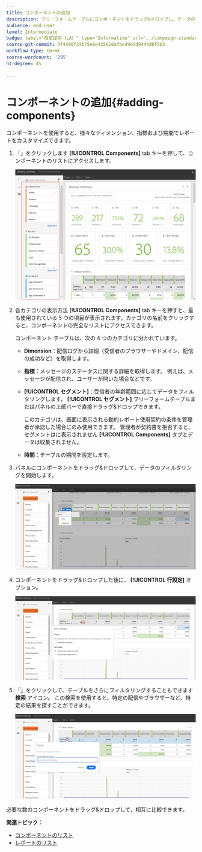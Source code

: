 ```yaml
---
title: コンポーネントの追加
description: フリーフォームテーブルにコンポーネントをドラッグ&ドロップし、データのフィルタリングとレポートの作成を開始します。
audience: end-user
level: Intermediate
badge: label="限定提供（LA）" type="Informative" url="../campaign-standard-migration-home.md" tooltip="Campaign Standard移行済みユーザーに制限"
source-git-commit: 3f4400f24b75e8e435610afbe49e9d9444dbf563
workflow-type: tm+mt
source-wordcount: '295'
ht-degree: 4%

---
```


# コンポーネントの追加{#adding-components}

コンポーネントを使用すると、様々なディメンション、指標および期間でレポートをカスタマイズできます。

1. 「」をクリックします **[!UICONTROL Components]** tab キーを押して、コンポーネントのリストにアクセスします。

   ![](assets/dynamic_report_components.png)

1. 各カテゴリの表示方法 **[!UICONTROL Components]** tab キーを押すと、最も使用されている 5 つの項目が表示されます。カテゴリの名前をクリックすると、コンポーネントの完全なリストにアクセスできます。

   コンポーネント テーブルは、次の 4 つのカテゴリに分かれています。

   * **Dimension**：配信ログから詳細（受信者のブラウザーやドメイン、配信の成功など）を取得します。
   * **指標**：メッセージのステータスに関する詳細を取得します。 例えば、メッセージが配信され、ユーザーが開いた場合などです。
   * **[!UICONTROL セグメント]**：受信者の年齢範囲に応じてデータをフィルタリングします。 **[!UICONTROL セグメント]** フリーフォームテーブルまたはパネルの上部バーで直接ドラッグ&amp;ドロップできます。

     このカテゴリは、画面に表示される動的レポート使用契約の条件を管理者が承認した場合にのみ使用できます。 管理者が契約書を拒否すると、セグメントはに表示されません **[!UICONTROL Components]** タブとデータは収集されません。

   * **時間**：テーブルの期間を設定します。

1. パネルにコンポーネントをドラッグ&amp;ドロップして、データのフィルタリングを開始します。

   ![](assets/dynamic_report_components_2.png)

1. コンポーネントをドラッグ&amp;ドロップした後に、 **[!UICONTROL 行設定]** オプション。

   ![](assets/dynamic_report_components_3.png)

1. 「」をクリックして、テーブルをさらにフィルタリングすることもできます **検索** アイコン。 この検索を使用すると、特定の配信やブラウザーなど、特定の結果を探すことができます。

   ![](assets/dynamic_report_components_4.png)

必要な数のコンポーネントをドラッグ&amp;ドロップして、相互に比較できます。

**関連トピック：**

* [コンポーネントのリスト](list-of-components.md)
* [レポートのリスト](defining-the-report-period.md)
